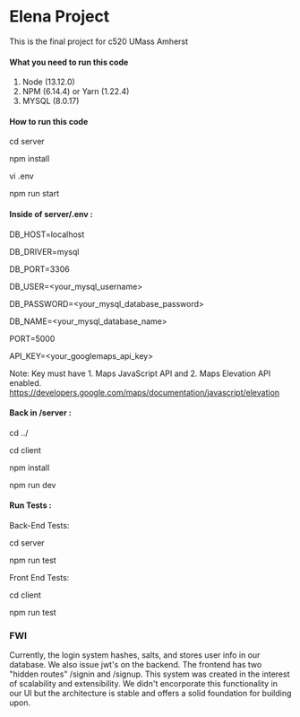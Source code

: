 # Elena Project

This is the final project for c520 UMass Amherst

#### What you need to run this code
1. Node (13.12.0)
2. NPM (6.14.4) or Yarn (1.22.4)
3. MYSQL (8.0.17)


####  How to run this code

cd server 

npm install

vi .env

npm run start

####  Inside of server/.env :

DB_HOST=localhost

DB_DRIVER=mysql     

DB_PORT=3306

DB_USER=<your_mysql_username>

DB_PASSWORD=<your_mysql_database_password> 

DB_NAME=<your_mysql_database_name>

PORT=5000

API_KEY=<your_googlemaps_api_key>

Note: Key must have 1. Maps JavaScript API and 2. Maps Elevation API enabled. https://developers.google.com/maps/documentation/javascript/elevation

####  Back in /server :

cd ../

cd client

npm install

npm run dev


####  Run Tests :

Back-End Tests:

cd server

npm run test

Front End Tests:

cd client

npm run test

### FWI

Currently, the login system hashes, salts, and stores user info in our database. We also issue jwt's on the backend. The frontend has two "hidden routes" /signin and /signup. This system was created in the interest of scalability and extensibility. We didn't encorporate this functionality in our UI but the architecture is stable and offers a solid foundation for building upon.

